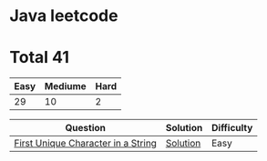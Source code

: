
# Java leetcode

# Total 41



| Easy   | Mediume   | Hard   |
| ------ | --------- | -------|
|29|10|2|


| Question   | Solution  | Difficulty  |
| ---------- | --------- | ----------- |
|  [First Unique Character in a String](https://leetcode.com/problems/first-unique-character-in-a-string) | [Solution](https://github.com/roibar81/roibar/blob/master/StringsManipulations.java ) |  Easy |


